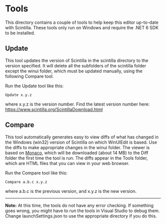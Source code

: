 # Tools

This directory contains a couple of tools to help keep this editor up-to-date with Scintilla.
These tools only run on Windows and require the .NET 6 SDK to be installed.

## Update
This tool updates the version of Scintilla in the scintilla directory to the version specified.
It will delete all the subfolders of the scintilla folder except the winui folder, which must
be updated manually, using the following Compare tool.

Run the Update tool like this:

`Update x.y.z`

where x.y.z is the version number. Find the latest version number here: https://www.scintilla.org/ScintillaDownload.html

## Compare
This tool automatically generates easy to view diffs of what has changed in the Windows (win32) version
of Scintilla on which WinUIEdit is based. Use the diffs to make appropriate changes in the winui folder. The viewer is based on [Monaco](https://microsoft.github.io/monaco-editor/), which will be downloaded (about 14 MB) to the Diff folder the first time the tool is run. The diffs appear in the Tools folder, which are HTML files that you can view in your web browser.

Run the Compare tool like this:

`Compare a.b.c x.y.z`

where a.b.c is the previous version, and x.y.z is the new version.

----
**Note:** At this time, the tools do not have any error checking. If something goes wrong, you might have to run the tools in Visual Studio to debug them. Change launchSettings.json to use the appropriate directory if you do this.
